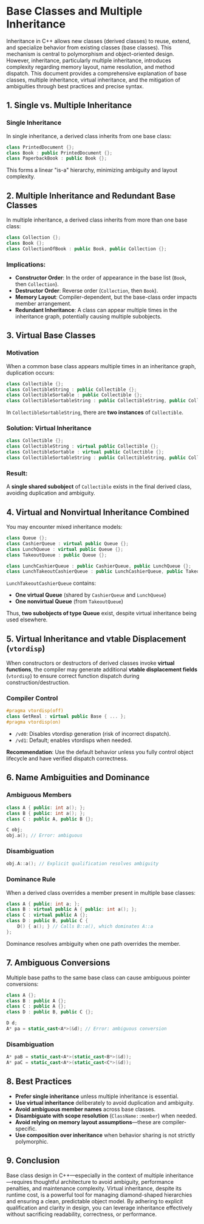 # Base Classes and Multiple Inheritance

Inheritance in C++ allows new classes (derived classes) to reuse, extend, and specialize behavior from existing classes (base classes). This mechanism is central to polymorphism and object-oriented design. However, inheritance, particularly multiple inheritance, introduces complexity regarding memory layout, name resolution, and method dispatch. This document provides a comprehensive explanation of base classes, multiple inheritance, virtual inheritance, and the mitigation of ambiguities through best practices and precise syntax.

## 1. **Single vs. Multiple Inheritance**

### Single Inheritance

In single inheritance, a derived class inherits from one base class:

```cpp
class PrintedDocument {};
class Book : public PrintedDocument {};
class PaperbackBook : public Book {};
```

This forms a linear "is-a" hierarchy, minimizing ambiguity and layout complexity.

## 2. **Multiple Inheritance and Redundant Base Classes**

In multiple inheritance, a derived class inherits from more than one base class:

```cpp
class Collection {};
class Book {};
class CollectionOfBook : public Book, public Collection {};
```

### Implications:

- **Constructor Order**: In the order of appearance in the base list (`Book`, then `Collection`).
- **Destructor Order**: Reverse order (`Collection`, then `Book`).
- **Memory Layout**: Compiler-dependent, but the base-class order impacts member arrangement.
- **Redundant Inheritance**: A class can appear multiple times in the inheritance graph, potentially causing multiple subobjects.

## 3. **Virtual Base Classes**

### Motivation

When a common base class appears multiple times in an inheritance graph, duplication occurs:

```cpp
class Collectible {};
class CollectibleString : public Collectible {};
class CollectibleSortable : public Collectible {};
class CollectibleSortableString : public CollectibleString, public CollectibleSortable {};
```

In `CollectibleSortableString`, there are **two instances** of `Collectible`.

### Solution: Virtual Inheritance

```cpp
class Collectible {};
class CollectibleString : virtual public Collectible {};
class CollectibleSortable : virtual public Collectible {};
class CollectibleSortableString : public CollectibleString, public CollectibleSortable {};
```

### Result:

A **single shared subobject** of `Collectible` exists in the final derived class, avoiding duplication and ambiguity.

## 4. **Virtual and Nonvirtual Inheritance Combined**

You may encounter mixed inheritance models:

```cpp
class Queue {};
class CashierQueue : virtual public Queue {};
class LunchQueue : virtual public Queue {};
class TakeoutQueue : public Queue {};

class LunchCashierQueue : public CashierQueue, public LunchQueue {};
class LunchTakeoutCashierQueue : public LunchCashierQueue, public TakeoutQueue {};
```

`LunchTakeoutCashierQueue` contains:

- **One virtual Queue** (shared by `CashierQueue` and `LunchQueue`)
- **One nonvirtual Queue** (from `TakeoutQueue`)

Thus, **two subobjects of type Queue** exist, despite virtual inheritance being used elsewhere.

## 5. **Virtual Inheritance and vtable Displacement (`vtordisp`)**

When constructors or destructors of derived classes invoke **virtual functions**, the compiler may generate additional **vtable displacement fields** (`vtordisp`) to ensure correct function dispatch during construction/destruction.

### Compiler Control

```cpp
#pragma vtordisp(off)
class GetReal : virtual public Base { ... };
#pragma vtordisp(on)
```

- `/vd0`: Disables vtordisp generation (risk of incorrect dispatch).
- `/vd1`: Default; enables vtordisps when needed.

**Recommendation**: Use the default behavior unless you fully control object lifecycle and have verified dispatch correctness.

## 6. **Name Ambiguities and Dominance**

### Ambiguous Members

```cpp
class A { public: int a(); };
class B { public: int a(); };
class C : public A, public B {};

C obj;
obj.a(); // Error: ambiguous
```

### Disambiguation

```cpp
obj.A::a(); // Explicit qualification resolves ambiguity
```

### Dominance Rule

When a derived class overrides a member present in multiple base classes:

```cpp
class A { public: int a; };
class B : virtual public A { public: int a(); };
class C : virtual public A {};
class D : public B, public C {
    D() { a(); } // Calls B::a(), which dominates A::a
};
```

Dominance resolves ambiguity when one path overrides the member.

## 7. **Ambiguous Conversions**

Multiple base paths to the same base class can cause ambiguous pointer conversions:

```cpp
class A {};
class B : public A {};
class C : public A {};
class D : public B, public C {};

D d;
A* pa = static_cast<A*>(&d); // Error: ambiguous conversion
```

### Disambiguation

```cpp
A* paB = static_cast<A*>(static_cast<B*>(&d));
A* paC = static_cast<A*>(static_cast<C*>(&d));
```

## 8. **Best Practices**

- **Prefer single inheritance** unless multiple inheritance is essential.
- **Use virtual inheritance** deliberately to avoid duplication and ambiguity.
- **Avoid ambiguous member names** across base classes.
- **Disambiguate with scope resolution** (`ClassName::member`) when needed.
- **Avoid relying on memory layout assumptions**—these are compiler-specific.
- **Use composition over inheritance** when behavior sharing is not strictly polymorphic.

## 9. **Conclusion**

Base class design in C++—especially in the context of multiple inheritance—requires thoughtful architecture to avoid ambiguity, performance penalties, and maintenance complexity. Virtual inheritance, despite its runtime cost, is a powerful tool for managing diamond-shaped hierarchies and ensuring a clean, predictable object model. By adhering to explicit qualification and clarity in design, you can leverage inheritance effectively without sacrificing readability, correctness, or performance.
